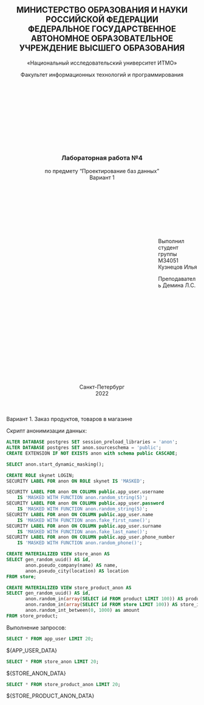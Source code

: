 <h2 style="text-align: center;">МИНИСТЕРСТВО ОБРАЗОВАНИЯ И НАУКИ<br/>РОССИЙСКОЙ ФЕДЕРАЦИИ<br/>
ФЕДЕРАЛЬНОЕ ГОСУДАРСТВЕННОЕ АВТОНОМНОЕ ОБРАЗОВАТЕЛЬНОЕ
УЧРЕЖДЕНИЕ ВЫСШЕГО ОБРАЗОВАНИЯ
</h2>

<p style="text-align: center;">«Национальный исследовательский университет ИТМО»</p>

<p style="text-align: center; margin-bottom: 200px">Факультет информационных технологий и программирования</p>

<h3 style="text-align: center;">Лабораторная работа №4</h3>

<p style="text-align: center; margin-bottom: 150px">по предмету “Проектирование баз данных”<br/>Вариант 1</p>

<p style="margin-left: 400px">Выполнил студент группы M34051<br/>
Кузнецов Илья</p>

<p style="margin-left: 400px; margin-bottom: 250px">Преподаватель Демина Л.С.</p>

<p style="text-align: center; margin-bottom: 50px">Санкт-Петербург<br/>2022</p>

Вариант 1. Заказ продуктов, товаров в магазине

Скрипт анонимизации данных:

```sql
ALTER DATABASE postgres SET session_preload_libraries = 'anon';
ALTER DATABASE postgres SET anon.sourceschema = 'public';
CREATE EXTENSION IF NOT EXISTS anon with schema public CASCADE;

SELECT anon.start_dynamic_masking();

CREATE ROLE skynet LOGIN;
SECURITY LABEL FOR anon ON ROLE skynet IS 'MASKED';

SECURITY LABEL FOR anon ON COLUMN public.app_user.username
    IS 'MASKED WITH FUNCTION anon.random_string(5)';
SECURITY LABEL FOR anon ON COLUMN public.app_user.password
    IS 'MASKED WITH FUNCTION anon.random_string(5)';
SECURITY LABEL FOR anon ON COLUMN public.app_user.name
    IS 'MASKED WITH FUNCTION anon.fake_first_name()';
SECURITY LABEL FOR anon ON COLUMN public.app_user.surname
    IS 'MASKED WITH FUNCTION anon.fake_last_name()';
SECURITY LABEL FOR anon ON COLUMN public.app_user.phone_number
    IS 'MASKED WITH FUNCTION anon.random_phone()';

CREATE MATERIALIZED VIEW store_anon AS
SELECT gen_random_uuid() AS id,
       anon.pseudo_company(name) AS name,
       anon.pseudo_city(location) AS location
FROM store;

CREATE MATERIALIZED VIEW store_product_anon AS
SELECT gen_random_uuid() AS id,
       anon.random_in(array(SELECT id FROM product LIMIT 100)) AS product_id,
       anon.random_in(array(SELECT id FROM store LIMIT 100)) AS store_id,
       anon.random_int_between(0, 1000) as amount
FROM store_product;
```

Выполнение запросов:

```sql
SELECT * FROM app_user LIMIT 20;
```

${APP_USER_DATA}

```sql
SELECT * FROM store_anon LIMIT 20;
```

${STORE_ANON_DATA}

```sql
SELECT * FROM store_product_anon LIMIT 20;
```

${STORE_PRODUCT_ANON_DATA}
